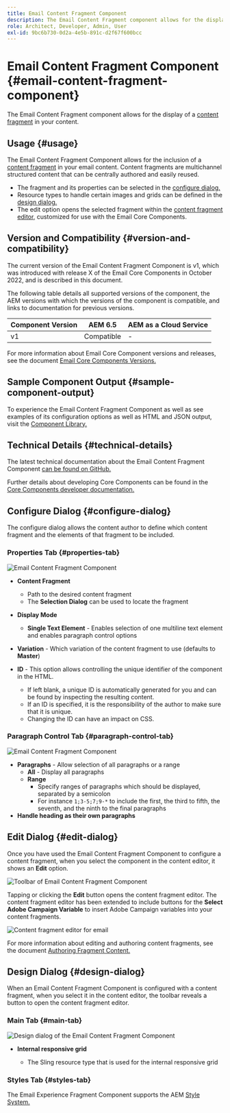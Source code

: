 ```yaml
---
title: Email Content Fragment Component
description: The Email Content Fragment component allows for the display of a content fragment in your content.
role: Architect, Developer, Admin, User
exl-id: 9bc6b730-0d2a-4e5b-891c-d2f67f600bcc
---
```


# Email Content Fragment Component {#email-content-fragment-component}

The Email Content Fragment component allows for the display of a [content fragment](https://experienceleague.adobe.com/docs/experience-manager-cloud-service/assets/content-fragments/content-fragments.html) in your content.

## Usage {#usage}

The Email Content Fragment Component allows for the inclusion of a [content fragment](https://experienceleague.adobe.com/docs/experience-manager-cloud-service/assets/content-fragments/content-fragments.html) in your email content. Content fragments are multichannel structured content that can be centrally authored and easily reused.

* The fragment and its properties can be selected in the [configure dialog.](#configure-dialog)
* Resource types to handle certain images and grids can be defined in the [design dialog.](#design-dialog)
* The edit option opens the selected fragment within the [content fragment editor,](#edit-dialog) customized for use with the Email Core Components.

## Version and Compatibility {#version-and-compatibility}

The current version of the Email Content Fragment Component is v1, which was introduced with release X of the Email Core Components in October 2022, and is described in this document.

The following table details all supported versions of the component, the AEM versions with which the versions of the component is compatible, and links to documentation for previous versions.

|Component Version|AEM 6.5|AEM as a Cloud Service|
|---|---|---|
|v1|Compatible|-|

For more information about Email Core Component versions and releases, see the document [Email Core Components Versions.](/help/email/versions.md)

## Sample Component Output {#sample-component-output}

To experience the Email Content Fragment Component as well as see examples of its configuration options as well as HTML and JSON output, visit the [Component Library.](https://adobe.com/go/aem_cmp_library_email_cf)

## Technical Details {#technical-details}

The latest technical documentation about the Email Content Fragment Component [can be found on GitHub.](https://adobe.com/go/aem_cmp_tech_email_cf_v1)

Further details about developing Core Components can be found in the [Core Components developer documentation.](/help/developing/overview.md)

## Configure Dialog {#configure-dialog}

The configure dialog allows the content author to define which content fragment and the elements of that fragment to be included.

### Properties Tab {#properties-tab}

![Email Content Fragment Component](/help/email/assets/email-content-fragment-edit-properties.png)

* **Content Fragment**

  * Path to the desired content fragment
  * The **Selection Dialog** can be used to locate the fragment

* **Display Mode**
  * **Single Text Element** - Enables selection of one multiline text element and enables paragraph control options
* **Variation** - Which variation of the content fragment to use (defaults to **Master**)

* **ID** - This option allows controlling the unique identifier of the component in the HTML.
  * If left blank, a unique ID is automatically generated for you and can be found by inspecting the resulting content.
  * If an ID is specified, it is the responsibility of the author to make sure that it is unique.
  * Changing the ID can have an impact on CSS.

### Paragraph Control Tab {#paragraph-control-tab}

![Email Content Fragment Component](/help/assets/content-fragment-edit-paragraph.png)

* **Paragraphs** - Allow selection of all paragraphs or a range
  * **All** - Display all paragraphs
  * **Range**
    * Specify ranges of paragraphs which should be displayed, separated by a semicolon
    * For instance `1;3-5;7;9-*` to include the first, the third to fifth, the seventh, and the ninth to the final paragraphs
* **Handle heading as their own paragraphs**

## Edit Dialog {#edit-dialog}

Once you have used the Email Content Fragment Component to configure a content fragment, when you select the component in the content editor, it shows an **Edit** option.

![Toolbar of Email Content Fragment Component](/help/email/assets/email-content-fragment-edit-toolbar.png)

Tapping or clicking the **Edit** button opens the content fragment editor. The content fragment editor has been extended to include buttons for the **Select Adobe Campaign Variable** to insert Adobe Campaign variables into your content fragments.

![Content fragment editor for email](/help/email/assets/email-content-fragment-editor.png)

For more information about editing and authoring content fragments, see the document [Authoring Fragment Content.](https://experienceleague.adobe.com/docs/experience-manager-cloud-service/content/assets/content-fragments/content-fragments-variations.html)

## Design Dialog {#design-dialog}

When an Email Content Fragment Component is configured with a content fragment, when you select it in the content editor, the toolbar reveals a button to open the content fragment editor.


### Main Tab {#main-tab}

![Design dialog of the Email Content Fragment Component](/help/email/assets/email-content-fragment-design.png)

* **Internal responsive grid**

  * The Sling resource type that is used for the internal responsive grid

### Styles Tab {#styles-tab}

The Email Experience Fragment Component supports the AEM [Style System.](/help/get-started/authoring.md#component-styling)
